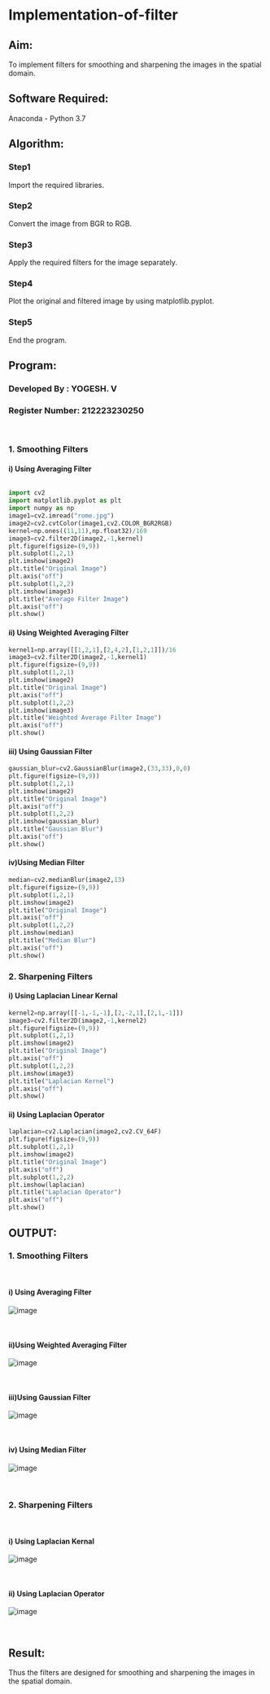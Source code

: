 # Implementation-of-filter
## Aim:
To implement filters for smoothing and sharpening the images in the spatial domain.

## Software Required:
Anaconda - Python 3.7

## Algorithm:
### Step1
Import the required libraries.
</br> 

### Step2
Convert the image from BGR to RGB.
</br> 

### Step3
Apply the required filters for the image separately.
</br> 

### Step4
Plot the original and filtered image by using matplotlib.pyplot.
</br> 

### Step5
End the program.
</br> 

## Program:
### Developed By  : YOGESH. V
### Register Number: 212223230250
</br>

### 1. Smoothing Filters

#### i) Using Averaging Filter
```Python

import cv2
import matplotlib.pyplot as plt
import numpy as np
image1=cv2.imread("rome.jpg")
image2=cv2.cvtColor(image1,cv2.COLOR_BGR2RGB)
kernel=np.ones((11,11),np.float32)/169
image3=cv2.filter2D(image2,-1,kernel)
plt.figure(figsize=(9,9))
plt.subplot(1,2,1)
plt.imshow(image2)
plt.title("Original Image")
plt.axis("off")
plt.subplot(1,2,2)
plt.imshow(image3)
plt.title("Average Filter Image")
plt.axis("off")
plt.show()

```
#### ii) Using Weighted Averaging Filter
```Python
kernel1=np.array([[1,2,1],[2,4,2],[1,2,1]])/16
image3=cv2.filter2D(image2,-1,kernel1)
plt.figure(figsize=(9,9))
plt.subplot(1,2,1)
plt.imshow(image2)
plt.title("Original Image")
plt.axis("off")
plt.subplot(1,2,2)
plt.imshow(image3)
plt.title("Weighted Average Filter Image")
plt.axis("off")
plt.show()
```
#### iii) Using Gaussian Filter
```Python
gaussian_blur=cv2.GaussianBlur(image2,(33,33),0,0)
plt.figure(figsize=(9,9))
plt.subplot(1,2,1)
plt.imshow(image2)
plt.title("Original Image")
plt.axis("off")
plt.subplot(1,2,2)
plt.imshow(gaussian_blur)
plt.title("Gaussian Blur")
plt.axis("off")
plt.show()
```
#### iv)Using Median Filter
```Python
median=cv2.medianBlur(image2,13)
plt.figure(figsize=(9,9))
plt.subplot(1,2,1)
plt.imshow(image2)
plt.title("Original Image")
plt.axis("off")
plt.subplot(1,2,2)
plt.imshow(median)
plt.title("Median Blur")
plt.axis("off")
plt.show()
```

### 2. Sharpening Filters
#### i) Using Laplacian Linear Kernal
```Python
kernel2=np.array([[-1,-1,-1],[2,-2,1],[2,1,-1]])
image3=cv2.filter2D(image2,-1,kernel2)
plt.figure(figsize=(9,9))
plt.subplot(1,2,1)
plt.imshow(image2)
plt.title("Original Image")
plt.axis("off")
plt.subplot(1,2,2)
plt.imshow(image3)
plt.title("Laplacian Kernel")
plt.axis("off")
plt.show()
```
#### ii) Using Laplacian Operator
```Python
laplacian=cv2.Laplacian(image2,cv2.CV_64F)
plt.figure(figsize=(9,9))
plt.subplot(1,2,1)
plt.imshow(image2)
plt.title("Original Image")
plt.axis("off")
plt.subplot(1,2,2)
plt.imshow(laplacian)
plt.title("Laplacian Operator")
plt.axis("off")
plt.show()
```

## OUTPUT:
### 1. Smoothing Filters
</br>

#### i) Using Averaging Filter
![image](https://github.com/user-attachments/assets/6986940b-0375-4e6e-814c-8fda1ffb0e76)

</br>

#### ii)Using Weighted Averaging Filter
![image](https://github.com/user-attachments/assets/58174389-2cb5-45f7-9491-85a2cc41f1e6)

</br>

#### iii)Using Gaussian Filter
![image](https://github.com/user-attachments/assets/1ad661a7-dae6-4aac-98e6-847d7e22fba9)

</br>

#### iv) Using Median Filter
![image](https://github.com/user-attachments/assets/08c2aaa4-beab-4865-b96f-19e87e04154f)

</br>

### 2. Sharpening Filters
</br>

#### i) Using Laplacian Kernal
![image](https://github.com/user-attachments/assets/76e4ab7a-a18e-45ad-b2da-e38bccd4dda1)

</br>

#### ii) Using Laplacian Operator
![image](https://github.com/user-attachments/assets/3c6d6e91-4bb6-4330-b597-35f0dfe98ad2)

</br>

## Result:
Thus the filters are designed for smoothing and sharpening the images in the spatial domain.
